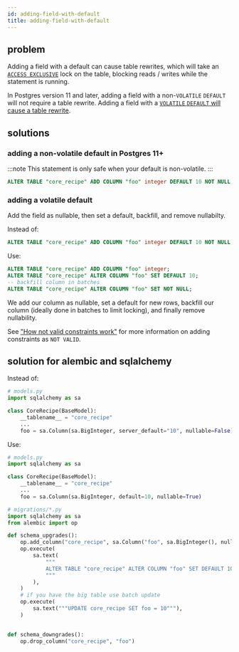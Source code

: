 ```yaml
---
id: adding-field-with-default
title: adding-field-with-default
---
```


## problem

Adding a field with a default can cause table rewrites, which will take an [`ACCESS EXCLUSIVE`](https://www.postgresql.org/docs/10/sql-altertable.html#SQL-ALTERTABLE-NOTES) lock on the table, blocking reads / writes while the statement is running.

In Postgres version 11 and later, adding a field with a non-`VOLATILE` `DEFAULT` will not require a table rewrite. Adding a field with a [`VOLATILE` `DEFAULT` will cause a table rewrite](https://www.postgresql.org/docs/14/sql-altertable.html#SQL-ALTERTABLE-NOTES).

## solutions

### adding a non-volatile default in Postgres 11+

:::note
This statement is only safe when your default is non-volatile.
:::

```sql
ALTER TABLE "core_recipe" ADD COLUMN "foo" integer DEFAULT 10 NOT NULL;
```

### adding a volatile default

Add the field as nullable, then set a default, backfill, and remove nullabilty.

Instead of:

```sql
ALTER TABLE "core_recipe" ADD COLUMN "foo" integer DEFAULT 10 NOT NULL;
```

Use:

```sql
ALTER TABLE "core_recipe" ADD COLUMN "foo" integer;
ALTER TABLE "core_recipe" ALTER COLUMN "foo" SET DEFAULT 10;
-- backfill column in batches
ALTER TABLE "core_recipe" ALTER COLUMN "foo" SET NOT NULL;
```

We add our column as nullable, set a default for new rows, backfill our column (ideally done in batches to limit locking), and finally remove nullability.

See ["How not valid constraints work"](constraint-missing-not-valid.md#how-not-valid-validate-works) for more information on adding constraints as `NOT VALID`.


## solution for alembic and sqlalchemy

Instead of:

```python
# models.py
import sqlalchemy as sa

class CoreRecipe(BaseModel):
    __tablename__ = "core_recipe"
    ...
    foo = sa.Column(sa.BigInteger, server_default="10", nullable=False)
```

Use:

```python
# models.py
import sqlalchemy as sa

class CoreRecipe(BaseModel):
    __tablename__ = "core_recipe"
    ...
    foo = sa.Column(sa.BigInteger, default=10, nullable=True)
```

```python
# migrations/*.py
import sqlalchemy as sa
from alembic import op

def schema_upgrades():
    op.add_column("core_recipe", sa.Column("foo", sa.BigInteger(), nullable=True))
    op.execute(
        sa.text(
            """
            ALTER TABLE "core_recipe" ALTER COLUMN "foo" SET DEFAULT 10;
            """
        ),
    )
    # if you have the big table use batch update
    op.execute(
        sa.text("""UPDATE core_recipe SET foo = 10"""),
    )
    

def schema_downgrades():
    op.drop_column("core_recipe", "foo")
```
